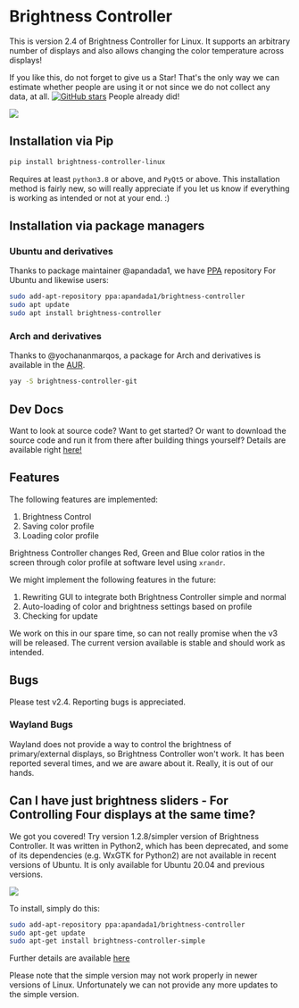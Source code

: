 # Brightness Controller

This is version 2.4 of Brightness Controller for Linux. It supports an arbitrary number of displays and also allows changing the color temperature across displays!

If you like this, do not forget to give us a Star! That's the only way we can estimate whether people are using it or not since we do not collect any data, at all. [![GitHub stars](https://img.shields.io/github/stars/lordamit/brightness.svg?style=flat-square)](https://github.com/lordamit/brightness/stargazers) People already did!

![](img/BrightnessController.gif)

## Installation via Pip

```sh
pip install brightness-controller-linux
```

Requires at least `python3.8` or above, and `PyQt5` or above. This installation method is fairly new, so will really appreciate if you let us know if everything is working as intended or not at your end. :)

## Installation via package managers

### Ubuntu and derivatives
Thanks to package maintainer @apandada1, we have [PPA](https://launchpad.net/~apandada1/+archive/ubuntu/brightness-controller/) repository For Ubuntu and likewise users:

```bash
sudo add-apt-repository ppa:apandada1/brightness-controller
sudo apt update
sudo apt install brightness-controller
```
### Arch and derivatives
Thanks to @yochananmarqos, a package for Arch and derivatives is available in the [AUR](https://aur.archlinux.org/packages/brightness-controller-git).

```bash
yay -S brightness-controller-git
```

## Dev Docs

Want to look at source code? Want to get started? Or want to download the source code and run it from there after building things yourself? Details are available right [here!](brightness-controller-linux/README.md)

## Features

The following features are implemented:

1. Brightness Control
1. Saving color profile
1. Loading color profile

Brightness Controller changes Red, Green and Blue color ratios  in the screen through color profile at software level using `xrandr`.


We might implement the following features in the future:

1. Rewriting GUI to integrate both Brightness Controller simple and normal
2. Auto-loading of color and brightness settings based on profile
3. Checking for update

We work on this in our spare time, so can not really promise when the v3 will be released. The current version available is stable and should work as intended.

## Bugs

Please test v2.4. Reporting bugs is appreciated.

### Wayland Bugs

Wayland does not provide a way to control the brightness of primary/external displays, so Brightness Controller won't work. It has been reported several times, and we are aware about it. Really, it is out of our hands.


## Can I have just brightness sliders - For Controlling Four displays at the same time?

We got you covered! Try version 1.2.8/simpler version of Brightness Controller. It was written in Python2, which has been deprecated, and some of its dependencies (e.g. WxGTK for Python2) are not available in recent versions of Ubuntu. It is only available for Ubuntu 20.04 and previous versions.

![](img/brightness-controller-1.png)

To install, simply do this:

```bash
sudo add-apt-repository ppa:apandada1/brightness-controller
sudo apt-get update
sudo apt-get install brightness-controller-simple
```

Further details are available [here](http://lordamit.github.io/Brightness/)

Please note that the simple version may not work properly in newer versions of Linux. Unfortunately we can not provide any more updates to the simple version.
